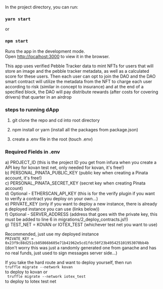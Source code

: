 
In the project directory, you can run:

### `yarn start`
or
### `npm start`

Runs the app in the development mode.\
Open [http://localhost:3000](http://localhost:3000) to view it in the browser.

This app uses verified Pebble Tracker data to mint NFTs for users that will store an image and the pebble tracker metadata, as well as a calculated score for these users. Then each user can opt to join the DAO and the DAO smart contract will utilize the metadata from the NFT to charge each user according to risk (similar in concept to insurance) and at the end of a specified block, the DAO will pay distribute rewards (after costs for covering drivers) that quarter in an airdrop

### steps to running dApp

1) git clone the repo and cd into root directory

2) npm install or yarn (install all the packages from package.json)

3) create a .env file in the root (touch .env)

 ### Required Fields in .env

 a) PROJECT_ID (this is the project ID you get from infura when you create a API key for kovan test net, only needed for kovan, it's free!) <br/>
 b) PERSONAL_PINATA_PUBLIC_KEY (public key when creating a Pinata account, it's free!) <br/>
 c) PERSONAL_PINATA_SECRET_KEY (secret key when creating Pinata account)<br/>
 d) Optional - ETHERSCAN_API_KEY (this is for the verify plugin if you want to verify a contract you deploy on your own...)<br/>
 e) PRIVATE_KEY (only if you want to deploy a new instance, there is already a deployed instance you can use (links below))<br/>
 f) Optional - SERVER_ADDRESS (address that goes with the private key, this must be added to line 6 in migrations/2_deploy_contracts.js!!)<br/>
 g) TEST_NET = KOVAN or IOTEX_TEST (whichever test net you want to use)<br/>
 
 Recommended, just use my deployed instance<br/> 
 `PRIVATE_KEY = 0x23f9c88d251cb85866b605e71b41962e5cd1fdc50f23b495425101953070bb4b`<br/>
 (don't worry this was just a randomly generated one from ganache and has no real funds, just used to sign messages server side...)

 If you take the hard route and want to deploy yourself, then run<br/>
 ` truffle migrate --network kovan `<br/>
 to deploy to kovan or <br/>
 ` truffle migrate --network iotex_test`<br/>
 to deploy to Iotex test net
